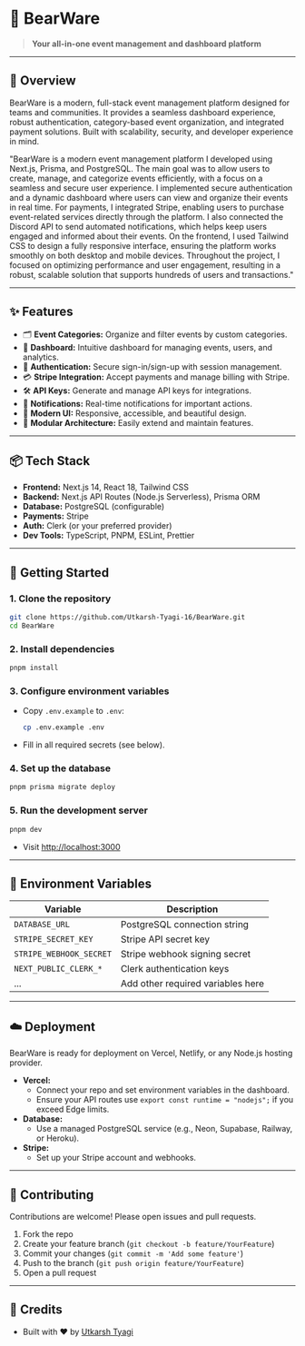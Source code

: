 # 🐻 BearWare

> **Your all-in-one event management and dashboard platform**

---

## 📖 Overview
BearWare is a modern, full-stack event management platform designed for teams and communities. It provides a seamless dashboard experience, robust authentication, category-based event organization, and integrated payment solutions. Built with scalability, security, and developer experience in mind.

"BearWare is a modern event management platform I developed using Next.js, Prisma, and PostgreSQL. The main goal was to allow users to create, manage, and categorize events efficiently, with a focus on a seamless and secure user experience.
I implemented secure authentication and a dynamic dashboard where users can view and organize their events in real time. For payments, I integrated Stripe, enabling users to purchase event-related services directly through the platform. I also connected the Discord API to send automated notifications, which helps keep users engaged and informed about their events.
On the frontend, I used Tailwind CSS to design a fully responsive interface, ensuring the platform works smoothly on both desktop and mobile devices. Throughout the project, I focused on optimizing performance and user engagement, resulting in a robust, scalable solution that supports hundreds of users and transactions."


---

## ✨ Features
- 🗂️ **Event Categories:** Organize and filter events by custom categories.
- 📅 **Dashboard:** Intuitive dashboard for managing events, users, and analytics.
- 🔑 **Authentication:** Secure sign-in/sign-up with session management.
- 💳 **Stripe Integration:** Accept payments and manage billing with Stripe.
- 🛠️ **API Keys:** Generate and manage API keys for integrations.
- 🔔 **Notifications:** Real-time notifications for important actions.
- 🎨 **Modern UI:** Responsive, accessible, and beautiful design.
- 🧩 **Modular Architecture:** Easily extend and maintain features.

---


## 📦 Tech Stack
- **Frontend:** Next.js 14, React 18, Tailwind CSS
- **Backend:** Next.js API Routes (Node.js Serverless), Prisma ORM
- **Database:** PostgreSQL (configurable)
- **Payments:** Stripe
- **Auth:** Clerk (or your preferred provider)
- **Dev Tools:** TypeScript, PNPM, ESLint, Prettier

---

## 🚀 Getting Started

### 1. Clone the repository
```sh
git clone https://github.com/Utkarsh-Tyagi-16/BearWare.git
cd BearWare
```

### 2. Install dependencies
```sh
pnpm install
```

### 3. Configure environment variables
- Copy `.env.example` to `.env`:
  ```sh
  cp .env.example .env
  ```
- Fill in all required secrets (see below).

### 4. Set up the database
```sh
pnpm prisma migrate deploy
```

### 5. Run the development server
```sh
pnpm dev
```
- Visit [http://localhost:3000](http://localhost:3000)

---

## 🔑 Environment Variables
| Variable                | Description                        |
|-------------------------|------------------------------------|
| `DATABASE_URL`          | PostgreSQL connection string        |
| `STRIPE_SECRET_KEY`     | Stripe API secret key               |
| `STRIPE_WEBHOOK_SECRET` | Stripe webhook signing secret       |
| `NEXT_PUBLIC_CLERK_*`   | Clerk authentication keys           |
| ...                     | Add other required variables here   |

---

## ☁️ Deployment
BearWare is ready for deployment on Vercel, Netlify, or any Node.js hosting provider.

- **Vercel:**
  - Connect your repo and set environment variables in the dashboard.
  - Ensure your API routes use `export const runtime = "nodejs";` if you exceed Edge limits.
- **Database:**
  - Use a managed PostgreSQL service (e.g., Neon, Supabase, Railway, or Heroku).
- **Stripe:**
  - Set up your Stripe account and webhooks.

---

## 🤝 Contributing
Contributions are welcome! Please open issues and pull requests.

1. Fork the repo
2. Create your feature branch (`git checkout -b feature/YourFeature`)
3. Commit your changes (`git commit -m 'Add some feature'`)
4. Push to the branch (`git push origin feature/YourFeature`)
5. Open a pull request

---


## 🙏 Credits
- Built with ❤️ by [Utkarsh Tyagi](https://github.com/Utkarsh-Tyagi-16)
